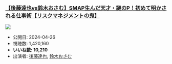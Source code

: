 ### [【後藤達也vs鈴木おさむ】SMAP生んだ天才・謎のP！初めて明かされる仕事術【リスクマネジメントの鬼】](https://www.youtube.com/watch?v=7PgJY5fY5NY)
[![](https://img.youtube.com/vi/7PgJY5fY5NY/sddefault.jpg)](https://www.youtube.com/watch?v=7PgJY5fY5NY)
-   公開日: 2024-04-26
-   視聴数: 1,420,160
-   **いいね数: 10,210**
-   出演者: [後藤達也](/rehacq_fan/people/後藤達也 "wikilink"), [鈴木おさむ](/rehacq_fan/people/鈴木おさむ "wikilink")
